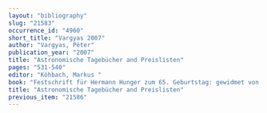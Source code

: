 ```yaml
---
layout: "bibliography"
slug: "21583"
occurrence_id: "4960"
short_title: "Vargyas 2007"
author: "Vargyas, Péter"
publication_year: "2007"
title: "Astronomische Tagebücher and Preislisten"
pages: "531-540"
editor: "Köhbach, Markus "
book: "Festschrift für Hermann Hunger zum 65. Geburtstag: gewidmet von seinen Freunden, Kollegen und Schülern, WZKM 97 (Wien)"
title: "Astronomische Tagebücher and Preislisten"
previous_item: "21586"
---
```

